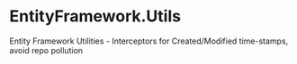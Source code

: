 # EntityFramework.Utils
Entity Framework Utilities - Interceptors for Created/Modified time-stamps, avoid repo pollution 
